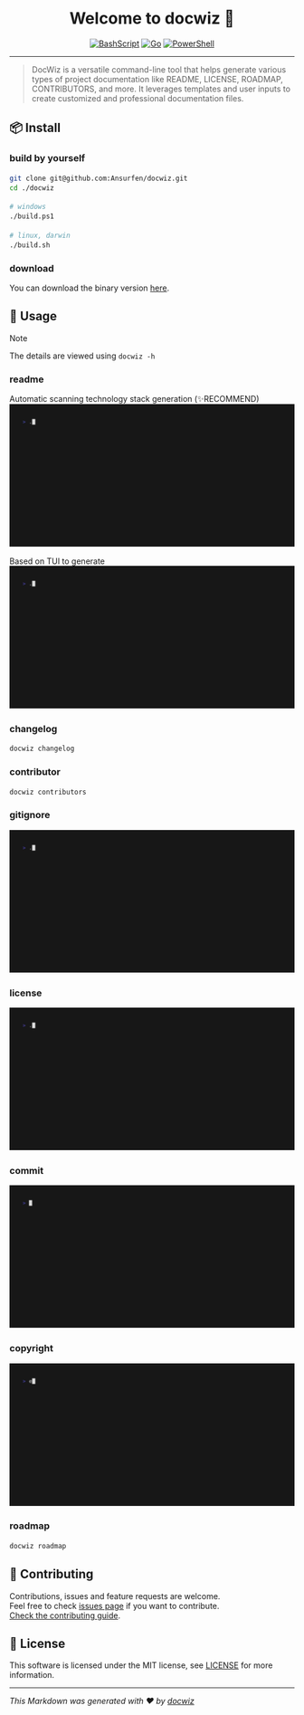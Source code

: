 <h1 align="center">Welcome to docwiz 👋</h1>
<center>

[![BashScript](https://img.shields.io/badge/Bash%20Script-%23121011.svg?logo=gnu-bash&logoColor=white&style=for-the-badge)](https://www.gnu.org/software/bash/) [![Go](https://img.shields.io/badge/Go-1.23-%2300ADD8.svg?logo=go&logoColor=white&style=for-the-badge)](https://golang.org/) [![PowerShell](https://img.shields.io/badge/PowerShell-%235391FE.svg?logo=powershell&logoColor=white&style=for-the-badge)](https://learn.microsoft.com/en-us/powershell/)

</center>

---

<center>

<!-- statistics -->

</center>

> DocWiz is a versatile command-line tool that helps generate various types of project documentation like README, LICENSE, ROADMAP, CONTRIBUTORS, and more. It leverages templates and user inputs to create customized and professional documentation files.

## 📦 Install

### build by yourself
```bash
git clone git@github.com:Ansurfen/docwiz.git
cd ./docwiz

# windows
./build.ps1

# linux, darwin
./build.sh
```

### download
You can download the binary version [here](https://github.com/Ansurfen/docwiz/releases).

## 🚀 Usage
> [!NOTE]
> The details are viewed using `docwiz -h`

### readme
Automatic scanning technology stack generation (✨RECOMMEND)
![readme_s](./assets/readme_s.gif)

Based on TUI to generate
![readme_s](./assets/readme.gif)

### changelog
```cmd
docwiz changelog
```

### contributor
```cmd
docwiz contributors
```

### gitignore
![gitignore](./assets/gitignore.gif)

### license
![license](./assets/license.gif)

### commit
![Commit](./assets/commit.gif)

### copyright
![copyright](./assets/copyright.gif)

### roadmap
```cmd
docwiz roadmap
```

## 🤝 Contributing

Contributions, issues and feature requests are welcome.<br />
Feel free to check [issues page](https://github.com/Ansurfen/docwiz/issues) if you want to contribute.<br />
[Check the contributing guide](./CONTRIBUTING.md).<br />

## 📝 License

This software is licensed under the MIT license, see [LICENSE](./LICENSE) for more information.

---

_This Markdown was generated with ❤️ by [docwiz](https://github.com/ansurfen/docwiz)_